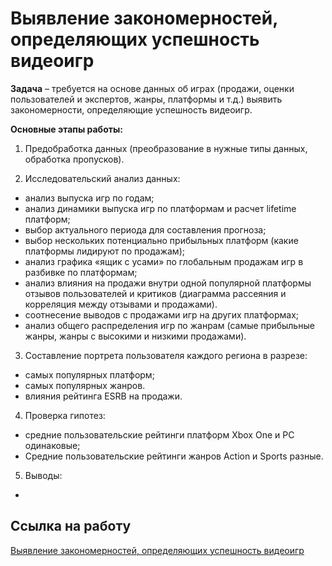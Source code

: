 # Выявление закономерностей, определяющих успешность видеоигр

**Задача** – требуется на основе данных об играх (продажи, оценки пользователей и экспертов, жанры, платформы и т.д.) выявить закономерности, определяющие успешность видеоигр. 

**Основные этапы работы:**

1.	Предобработка данных (преобразование в нужные типы данных, обработка пропусков).

2.	Исследовательский анализ данных:
  - анализ выпуска игр по годам;
  - анализ динамики выпуска игр по платформам и расчет lifetime платформ;
  - выбор актуального периода для составления прогноза;
  - выбор нескольких потенциально прибыльных платформ (какие платформы лидируют по продажам);
  - анализ графика «ящик с усами» по глобальным продажам игр в разбивке по платформам;
  - анализ влияния на продажи внутри одной популярной платформы отзывов пользователей и критиков (диаграмма рассеяния и корреляция между отзывами и продажами).
  - соотнесение выводов с продажами игр на других платформах;
  - анализ общего распределения игр по жанрам (самые прибыльные жанры, жанры с высокими и низкими продажами).
  
3.  Составление портрета пользователя каждого региона в разрезе:
  - самых популярных платформ;
  - самых популярных жанров.
  - влияния рейтинга ESRB на продажи.
  
4.  Проверка гипотез:
  - средние пользовательские рейтинги платформ Xbox One и PC одинаковые;
  - Средние пользовательские рейтинги жанров Action и Sports разные.

5. Выводы:
  - 
 

## Ссылка на работу
[Выявление закономерностей, определяющих успешность видеоигр](https://github.com/Veronikask/Yandex-Practikum/blob/323e136eecb55a08b4d709cc4d4cc4e2e8bd95a1/%D0%9F%D1%80%D0%BE%D0%B5%D0%BA%D1%82%2013:%20%D0%92%D1%8B%D1%8F%D0%B2%D0%BB%D0%B5%D0%BD%D0%B8%D0%B5%20%D0%B7%D0%B0%D0%BA%D0%BE%D0%BD%D0%BE%D0%BC%D0%B5%D1%80%D0%BD%D0%BE%D1%81%D1%82%D0%B5%D0%B9,%20%D0%BE%D0%BF%D1%80%D0%B5%D0%B4%D0%B5%D0%BB%D1%8F%D1%8E%D1%89%D0%B8%D1%85%20%D1%83%D1%81%D0%BF%D0%B5%D1%88%D0%BD%D0%BE%D1%81%D1%82%D1%8C%20%D0%B2%D0%B8%D0%B4%D0%B5%D0%BE%D0%B8%D0%B3%D1%80/%D0%92%D1%8B%D1%8F%D0%B2%D0%BB%D0%B5%D0%BD%D0%B8%D0%B5%20%D0%B7%D0%B0%D0%BA%D0%BE%D0%BD%D0%BE%D0%BC%D0%B5%D1%80%D0%BD%D0%BE%D1%81%D1%82%D0%B5%D0%B9,%20%D0%BE%D0%BF%D1%80%D0%B5%D0%B4%D0%B5%D0%BB%D1%8F%D1%8E%D1%89%D0%B8%D1%85%20%D1%83%D1%81%D0%BF%D0%B5%D1%88%D0%BD%D0%BE%D1%81%D1%82%D1%8C%20%D0%B2%D0%B8%D0%B4%D0%B5%D0%BE%D0%B8%D0%B3%D1%80.ipynb)
